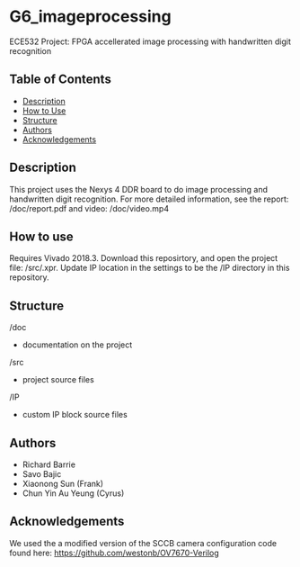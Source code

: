 # G6_imageprocessing
ECE532 Project: FPGA accellerated image processing with handwritten digit recognition

## Table of Contents
* [Description](#description)
* [How to Use](#how-to-use)
* [Structure](#Structure)
* [Authors](#authors)
* [Acknowledgements](#acknowlegements)


## Description

This project uses the Nexys 4 DDR board to do image processing and handwritten digit recognition. For more detailed information, see the report: /doc/report.pdf and video: /doc/video.mp4

## How to use

Requires Vivado 2018.3. Download this reposirtory, and open the project file: /src/.xpr. Update IP location in the settings to be the /IP directory in this repository. 

## Structure

/doc
- documentation on the project

/src 
- project source files

/IP
- custom IP block source files

## Authors
- Richard Barrie
- Savo Bajic
- Xiaonong Sun (Frank)
- Chun Yin Au Yeung (Cyrus)

## Acknowledgements

We used the a modified version of the SCCB camera configuration code found here: https://github.com/westonb/OV7670-Verilog
